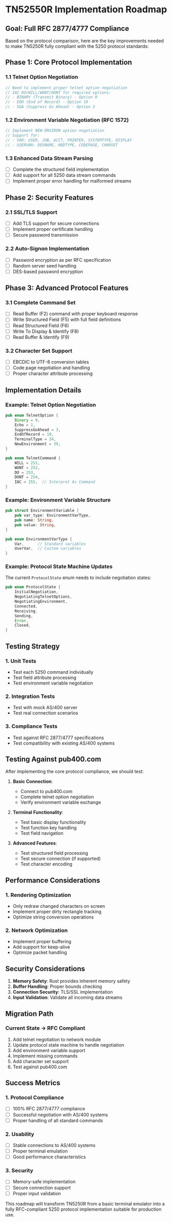 # TN52550R Implementation Roadmap

## Goal: Full RFC 2877/4777 Compliance

Based on the protocol comparison, here are the key improvements needed to make TN5250R fully compliant with the 5250 protocol standards:

## Phase 1: Core Protocol Implementation

### 1.1 Telnet Option Negotiation
```rust
// Need to implement proper telnet option negotiation
// IAC DO/WILL/WONT/DONT for required options:
// - BINARY (Transmit Binary) - Option 0
// - EOR (End of Record) - Option 19  
// - SGA (Suppress Go Ahead) - Option 3
```

### 1.2 Environment Variable Negotiation (RFC 1572)
```rust
// Implement NEW-ENVIRON option negotiation
// Support for:
// - VAR: USER, JOB, ACCT, PRINTER, SYSTEMTYPE, DISPLAY
// - USERVAR: DEVNAME, KBDTYPE, CODEPAGE, CHARSET
```

### 1.3 Enhanced Data Stream Parsing
- [ ] Complete the structured field implementation
- [ ] Add support for all 5250 data stream commands
- [ ] Implement proper error handling for malformed streams

## Phase 2: Security Features

### 2.1 SSL/TLS Support
- [ ] Add TLS support for secure connections
- [ ] Implement proper certificate handling
- [ ] Secure password transmission

### 2.2 Auto-Signon Implementation
- [ ] Password encryption as per RFC specification
- [ ] Random server seed handling
- [ ] DES-based password encryption

## Phase 3: Advanced Protocol Features

### 3.1 Complete Command Set
- [ ] Read Buffer (F2) command with proper keyboard response
- [ ] Write Structured Field (F5) with full field definitions
- [ ] Read Structured Field (F6)
- [ ] Write To Display & Identify (F8)
- [ ] Read Buffer & Identify (F9)

### 3.2 Character Set Support
- [ ] EBCDIC to UTF-8 conversion tables
- [ ] Code page negotiation and handling
- [ ] Proper character attribute processing

## Implementation Details

### Example: Telnet Option Negotiation
```rust
pub enum TelnetOption {
    Binary = 0,
    Echo = 1,
    SuppressGoAhead = 3,
    EndOfRecord = 19,
    TerminalType = 24,
    NewEnvironment = 39,
}

pub enum TelnetCommand {
    WILL = 251,
    WONT = 252, 
    DO = 253,
    DONT = 254,
    IAC = 255,  // Interpret As Command
}
```

### Example: Environment Variable Structure
```rust
pub struct EnvironmentVariable {
    pub var_type: EnvironmentVarType,
    pub name: String,
    pub value: String,
}

pub enum EnvironmentVarType {
    Var,      // Standard variables
    UserVar,  // Custom variables
}
```

### Example: Protocol State Machine Updates
The current `ProtocolState` enum needs to include negotiation states:
```rust
pub enum ProtocolState {
    InitialNegotiation,
    NegotiatingTelnetOptions,
    NegotiatingEnvironment,
    Connected,
    Receiving,
    Sending,
    Error,
    Closed,
}
```

## Testing Strategy

### 1. Unit Tests
- Test each 5250 command individually
- Test field attribute processing
- Test environment variable negotiation

### 2. Integration Tests
- Test with mock AS/400 server
- Test real connection scenarios

### 3. Compliance Tests
- Test against RFC 2877/4777 specifications
- Test compatibility with existing AS/400 systems

## Testing Against pub400.com

After implementing the core protocol compliance, we should test:

1. **Basic Connection**:
   - Connect to pub400.com
   - Complete telnet option negotiation
   - Verify environment variable exchange

2. **Terminal Functionality**:
   - Test basic display functionality
   - Test function key handling
   - Test field navigation

3. **Advanced Features**:
   - Test structured field processing
   - Test secure connection (if supported)
   - Test character encoding

## Performance Considerations

### 1. Rendering Optimization
- Only redraw changed characters on screen
- Implement proper dirty rectangle tracking
- Optimize string conversion operations

### 2. Network Optimization
- Implement proper buffering
- Add support for keep-alive
- Optimize packet handling

## Security Considerations

1. **Memory Safety**: Rust provides inherent memory safety
2. **Buffer Handling**: Proper bounds checking
3. **Connection Security**: TLS/SSL implementation
4. **Input Validation**: Validate all incoming data streams

## Migration Path

### Current State → RFC Compliant
1. Add telnet negotiation to network module
2. Update protocol state machine to handle negotiation
3. Add environment variable support
4. Implement missing commands
5. Add character set support
6. Test against pub400.com

## Success Metrics

### 1. Protocol Compliance
- [ ] 100% RFC 2877/4777 compliance
- [ ] Successful negotiation with AS/400 systems
- [ ] Proper handling of all standard commands

### 2. Usability
- [ ] Stable connections to AS/400 systems
- [ ] Proper terminal emulation
- [ ] Good performance characteristics

### 3. Security
- [ ] Memory-safe implementation 
- [ ] Secure connection support
- [ ] Proper input validation

This roadmap will transform TN5250R from a basic terminal emulator into a fully RFC-compliant 5250 protocol implementation suitable for production use.